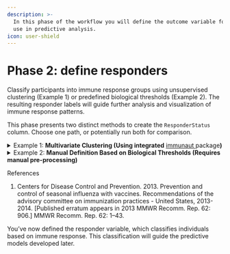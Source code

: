 ```yaml
---
description: >-
  In this phase of the workflow you will define the outcome variable for later
  use in predictive analysis.
icon: user-shield
---
```


# Phase 2: define responders

Classify participants into immune response groups using unsupervised clustering (Example 1) or predefined biological thresholds (Example 2). The resulting responder labels will guide further analysis and visualization of immune response patterns.

This phase presents two distinct methods to create the `ResponderStatus` column. Choose one path, or potentially run both for comparison.

<details>

<summary>Example 1: <strong>Multivariate Clustering (Using integrated</strong> <a href="https://github.com/atomiclaboratory/immunaut">immunaut </a>package<strong>)</strong></summary>

1. Navigate to **Discovery** -> **t-SNE Analysis**

<figure><img src="../.gitbook/assets/FF_Phase 2_tSNE Anlaysis_annotated.png" alt=""><figcaption></figcaption></figure>

2.  Expand **Column Selection**

    * Select all `*fold_change` variables

    ![](<../.gitbook/assets/FF_Phase 2_tSNE Anlaysis_Column Selection_annotated.png>)

3)  Expand **Cluster Settings**

    * Set **Target Clusters Range** to between 2 and 4

    ![](<../.gitbook/assets/FF_Phase 2_tSNE Anlaysis_Cluster Range_annotated.png>)

{% hint style="info" %}
### Experimental Options

Feel free to experiment and observe the effects of other t-SNE side panel settings, such as:

* Section **Column Selection**
  * `Grouping Variable`,  `Color Variable`
* Section **Clustering Settings**
  * `Clustering Algorithm`, `K`, `Pick 'Best Cluster' Method`
* Section **t-SNE Settings**
  * `Perplexity`, `Exaggeration Factor`, `Theta`, `Maximum Iterations,` `Learning Rate (Eta)`
* Section **Dataset Settings**
  * `Dataset analysis type`
* Section **Theme Setting**
  * `Theme`, `Color`, `Legend position`, `Font size`, `Point size`, `Ratio`, `Plot size`
{% endhint %}

4. Click the **Plot Image** Button

5) Navigate to **Clustered t-SNE analysis** to visualize clusters

<figure><img src="../.gitbook/assets/FF_Phase 2_tSNE Anlaysis_View Clusters_annotated.png" alt=""><figcaption></figcaption></figure>

6. Navigate to **Dataset Analysis**
   * Based on the heatmap, note the distinguishing features between clusters
   * In this case:
     * **Cluster 1:** Upregulated cellular response and IVPM binding
     * **Cluster 2:** Upregulated antibody response

<figure><img src="../.gitbook/assets/FF_Phase 2_tSNE Anlaysis_Dataset Analysis_annotated.png" alt=""><figcaption></figcaption></figure>

7. Click **Actions** -> **Save to workspace**
   * Enter a desired file name for the new dataset and click ok
   * This saves a new dataset to your dashboard with an added column **pandora\_clusters -** you can now continue using this newly created dataset.

<figure><img src="../.gitbook/assets/FF_Phase 2_tSNE Anlaysis_Save Clustered Dataset_annotated.png" alt=""><figcaption></figcaption></figure>



</details>

<details>

<summary>Example 2: <strong>Manual Definition Based on Biological Thresholds (Requires manual pre-processing)</strong></summary>

#### Define Responder Status Rule

1. Define "High Responders" as anyone with `h1_hai_gmt_fold_change` >= 4 **OR** `h3_hai_gmt_fold_change` >= 4
   1. This rule is based on a commonly accepted threshold in immunology for high responders, based on an antibody titer increase of fourfold or more[<sup>1</sup>](https://www.cdc.gov/mmwr/preview/mmwrhtml/rr6207a1.htm).

#### Implement the Rule

1. Use any tool like Python, R, Excel, etc on the dataset. For this example, Excel is used
2. Create a new column called `ResponderStatus`

<figure><img src="../.gitbook/assets/FF_Phase2_Dataset_Create ResponderStatus_annotated.png" alt=""><figcaption><p>Create ReponderStatus column in FluFighters.csv dataset using Excel</p></figcaption></figure>

3. Search for variable `h1_hai_gmt_fold_change` in the Excel sheet

<figure><img src="../.gitbook/assets/FF_Phase2_Dataset_Search h1.png" alt=""><figcaption><p>Search for h1_hai_gmt_fold_change in FluFighters.csv datset using Excel</p></figcaption></figure>

4. Filter by `h1_hai_gmt_fold_change` ≥ 4

<figure><img src="../.gitbook/assets/FF_Phase2_Dataset_Filter h1.png" alt=""><figcaption><p>Filter by h1_hai_gmt_fold_change ≥ 4 in FluFighters.csv dataset using Excel</p></figcaption></figure>

5. Define high responders
   1. Set filtered rows under `ResponderStatus` to 1 to indicate high responders.

<figure><img src="../.gitbook/assets/FF_Phase2_Dataset_Define High Responders h1_annotated.png" alt=""><figcaption><p>Set filtered rows under ResponderStatus to 1 in FluFighters.csv dataset using Excel</p></figcaption></figure>

6. Remove filter

7) Repeat steps 3 -6 for `h3_hai_gmt_fold_change`

8. Filter `ResponderStatus` column to view rows not equal to 1

<figure><img src="../.gitbook/assets/FF_Phase2_Dataset_Filter Low responders_annotated.png" alt=""><figcaption><p>Filter by ResponderStatus does not equal 1 in FluFighters.csv dataset using Excel</p></figcaption></figure>

9. Define low responders
   1. Set the filtered row values for `ResponderStatus` to 0 to indicate low responders

<figure><img src="../.gitbook/assets/FF_Phase2_Dataset_Define Low Responders_annotated.png" alt=""><figcaption><p>Set filtered rows under ResponderStatus to 0 in FluFighters.csv dataset using Excel</p></figcaption></figure>

10. Save the .csv file under a new name

#### Verify Definition

1. Launch PANDORA
2. Upload your new .csv file with the added `ResponderStatus` column to the **Workspace**

<figure><img src="../.gitbook/assets/FF_Phase 2_Workspace_Upload Manual Responders.png" alt=""><figcaption></figcaption></figure>

1. Select the file and navigate to[ **Discovery** -> **Data Overview**](https://app.gitbook.com/s/9LdC62ZpkxqvCBTPwVZU/data-analysis/discovery#overview)
2. Expand **Column Selection**
   1. Select the `ResponderStatus` column & another column of choice
   2. Click the **Plot Image** button

<figure><img src="../.gitbook/assets/FF_Phase 2_Data Overview_Manual Responder Column Select_cropped.png" alt="" width="375"><figcaption></figcaption></figure>

3. Check the distribution plot to see counts of "High Responder" vs "Low Responder"
   1. Here we see about an equal proportion of "High Responders" and "Low Responders," indicating suitability for use in further analysis.

<figure><img src="../.gitbook/assets/FF_Phase2_Table Plot Manual Responders.png" alt="" width="375"><figcaption></figcaption></figure>

</details>

References

1. Centers for Disease Control and Prevention. 2013. Prevention and control of seasonal
   &#x20;influenza with vaccines. Recommendations of the advisory committee on immunization practices - United States, 2013-2014. \[Published erratum appears in
   &#x20;2013 MMWR Recomm. Rep. 62: 906.] MMWR Recomm. Rep. 62: 1–43.

You’ve now defined the responder variable, which classifies individuals based on immune response. This classification will guide the predictive models developed later.
